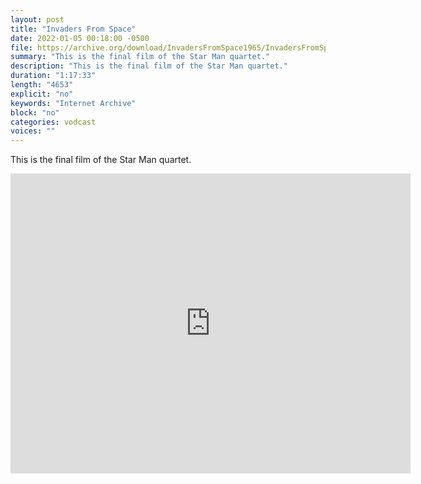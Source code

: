 ```yaml
---
layout: post
title: "Invaders From Space"
date: 2022-01-05 00:18:00 -0500
file: https://archive.org/download/InvadersFromSpace1965/InvadersFromSpace.mp4
summary: "This is the final film of the Star Man quartet."
description: "This is the final film of the Star Man quartet."
duration: "1:17:33"
length: "4653"
explicit: "no" 
keywords: "Internet Archive"
block: "no" 
categories: vodcast
voices: ""
---
```


This is the final film of the Star Man quartet.

<iframe src="https://archive.org/embed/InvadersFromSpace1965" width="640" height="480" frameborder="0" webkitallowfullscreen="true" mozallowfullscreen="true" allowfullscreen></iframe>
